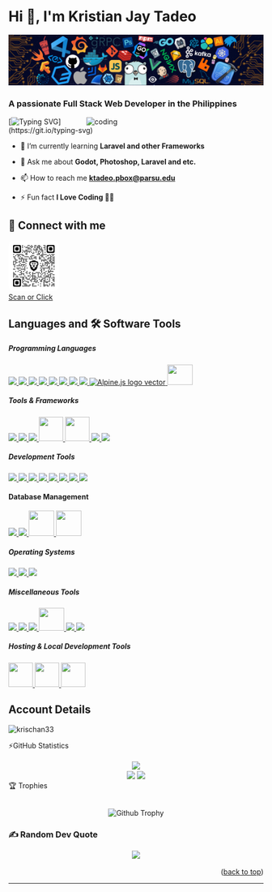 <a name="readme-top"> </a >
# Hi 👋, I'm Kristian Jay Tadeo

![logo](https://github.com/KrisChan33/KrisChan33/blob/main/githubimage.png)
<h3 align="">A passionate Full Stack Web Developer in the Philippines</h3>
<img align="right" alt="coding" width="350" src="https://rb.gy/mbprke">

[![Typing SVG ](https://readme-typing-svg.demolab.com?font=Fira+Code&pause=1000&width=435&lines=Im+a+Filipino%2C+Full+Stack+Developer;and+Open-Source+Developer;Nice+to+meet+You!)](https://git.io/typing-svg)
 

- 🌱 I’m currently learning **Laravel and other Frameworks**

- 💬 Ask me about **Godot, Photoshop, Laravel and etc.**

- 📫 How to reach me **ktadeo.pbox@parsu.edu**

- ⚡ Fun fact **I Love Coding 👨‍💻**


## 📠 Connect with me
<p align="left" right="40px">
<!-- <a href="https://www.linkedin.com/in/kristian-jay-tadeo">
    <img src="https://rb.gy/k3m45n" alt="LinkedIn" width="50px" height="50px" />
</a>
  -->
<!-- <a href="https://www.facebook.com/profile.php?id=100092249816147">
    <img src="https://freepnglogo.com/images/all_img/facebook-circle-logo-png.png" alt="Facebook" width="50px" height="50px" />
</a> -->
 
<!-- 
<a href="https://www.behance.net/kristianjaytadeo">
    <img src="https://rb.gy/4v8w40" alt="Behance" width="50px" height="50px" style="border-radius: 10%;" />
</a>-->

<a href="https://shorturl.at/K9WgR" >
    <img src="https://github.com/KrisChan33/KrisChan33/blob/main/qrcode_kristianjaytadeo.png" alt="ScanQR" width="100px" height="100px" style="border-radius: 10%;"/>
</br>Scan or Click
</a>



</p>

## Languages and 🛠 Software Tools

##### Programming Languages
<p align="">
  <a href="https://cprogramming.com/">
    <img src="https://skillicons.dev/icons?i=c" />
  </a>
  
  <a href="https://w3schools.com/cpp/">
    <img src="https://skillicons.dev/icons?i=cpp" />
  </a>

  <a href="https://www.w3schools.com/css/">
    <img src="https://skillicons.dev/icons?i=css" />
  </a>

  <a href="https://developer.mozilla.org/en-US/docs/Web/HTML/">
    <img src="https://skillicons.dev/icons?i=html" />
  </a>

  <a href="https://www.java.com/en/">
    <img src="https://skillicons.dev/icons?i=java&theme=light" />
  </a>

  <a href="https://developer.mozilla.org/en-US/docs/Web/JavaScript">
    <img src="https://skillicons.dev/icons?i=js" />
  </a>

  <a href="https://php.net">
    <img src="https://skillicons.dev/icons?i=php&theme=light" />
  </a>

  <a href="https://python.org">
    <img src="https://skillicons.dev/icons?i=python"/>
  </a>
  
 <a href="https://alpinejs.dev/">
    <img  src="https://cdn.worldvectorlogo.com/logos/alpinejs.svg" alt="Alpine.js logo vector" style="height:35px; width:50px"/>
  </a>

<a href="https://gdscript.com/">
    <img style="height:40px; width:50px" src="https://res.cloudinary.com/otakucms/image/upload/gdscript/gdscript-dude_c6cdt3.png"/>
  </a>

</p>


##### Tools & Frameworks
<p align="">
  <a href="https://getbootstrap.com/">
    <img src="https://skillicons.dev/icons?i=bootstrap" />
  </a>

  <a href="https://tailwindui.com/">
    <img src="https://skillicons.dev/icons?i=tailwindcss&theme=light"/>
  </a>
  
  <a href="https://laravel.com">
    <img src="https://skillicons.dev/icons?i=laravel"/>
  </a>
  
  <a href="https://livewire.laravel.com/">
    <img src="https://rb.gy/i7cq0f" width="48" height="48"/>
  </a>
  
  <a href="https://spatie.be">
    <img src="https://rb.gy/4vhrsn" width="48" height="48"/>
  </a>
  
  <a href="https://ngrok.com/">
    <img src="https://simpleskill.icons.workers.dev/svg?i=ngrok&theme=light"/>
  </a>

  <a href="https://firebase.google.com/">
    <img src="https://skillicons.dev/icons?i=firebase"/>
  </a>
</p>


##### Development Tools
<p align="">
  <a href="https://git-scm.com">
    <img src="https://skillicons.dev/icons?i=git&theme=light"/>
  </a>

  <a href="https://github.com">
    <img src="https://skillicons.dev/icons?i=github"/>
  </a>

  <a href="https://visualstudio.com">
    <img src="https://skillicons.dev/icons?i=visualstudio"/>
  </a>

  <a href="https://code.visualstudio.com">
    <img src="https://skillicons.dev/icons?i=vscode"/>
  </a>

  <a href="https://www.android.com/studio">
    <img src="https://skillicons.dev/icons?i=androidstudio"/>
  </a>

  <a href="https://figma.com">
    <img src="https://skillicons.dev/icons?i=figma"/>
  </a>

  <a href="https://obsidian.md/">
    <img src="https://skillicons.dev/icons?i=obsidian"/>
  </a>

  <a href="https://www.markdownguide.org/">
    <img src="https://skillicons.dev/icons?i=md"/>
  </a>
</p>


#### Database Management
<p align="">
  <a href="https://mysql.com">
    <img src="https://skillicons.dev/icons?i=mysql&theme=light " />
  </a>

  <a href="https://postgresql.org">
    <img src="https://skillicons.dev/icons?i=postgresql&theme=light" />
  </a>

  <a href="https://heidisql.com">
    <img src="https://rb.gy/gfnsx8" width="50" height="50" />
  </a>

  <a href="https://tableplus.com/">
    <img src="https://tableplus.com/resources/favicons/apple-icon-60x60.png" width="50" height="50" />
  </a>
</p>


##### Operating Systems
<p align="">
  <a href="https://linux.org">
    <img src="https://skillicons.dev/icons?i=linux&theme=light " />
  </a>

  <a href="https://ubuntu.com">
    <img src="https://skillicons.dev/icons?i=ubuntu"/>
  </a>

  <a href="https://windows.com">
    <img src="https://skillicons.dev/icons?i=windows"/>
  </a>
</p>


##### Miscellaneous Tools
<p align="">
  <a href="https://arduino.cc">
    <img src="https://skillicons.dev/icons?i=arduino" />
  </a>

  <a href="https://blender.org/">
    <img src="https://skillicons.dev/icons?i=blender" />
  </a>

  <a href="https://godotengine.org">
    <img src="https://skillicons.dev/icons?i=godot"/>
  </a>

<a href="https://create.roblox.com/">
    <img style="height:45px; width:50px" src="https://imgs.search.brave.com/DzIFgDFu8j075UkXpkKKE9gU8XfSXoD403KsyxAqfdk/rs:fit:860:0:0:0/g:ce/aHR0cHM6Ly91cGxv/YWQud2lraW1lZGlh/Lm9yZy93aWtpcGVk/aWEvY29tbW9ucy81/LzU4L1JvYmxveF9T/dHVkaW9fbG9nb18y/MDIxX3ByZXNlbnQu/c3Zn"
     />
  </a>

  <a href="https://npmjs.com">
    <img src="https://skillicons.dev/icons?i=npm"/>
  </a>

  <a href="https://nodejs.org">
    <img src="https://skillicons.dev/icons?i=nodejs"/>
  </a>
</p>


##### Hosting & Local Development Tools
<p align="">
  <a href="https://laragon.org">
    <img src="https://www.onworks.net/imagescropped/laragonicon.png_3.webp" width="48" height="48"/>
  </a>

  <a href="https://www.apachefriends.org/">
    <img src="https://rb.gy/c5mw4b" width="48" height="48"/>
  </a>

  <a href="https://www.wampserver.com/">
    <img src="https://rb.gy/uov90e" width="48" height="48"/>
  </a>
</p>

<!--Logo Only doesnt have a link 
![skills](https://skillicons.dev/iconsi=html,css,bootstrap,java,js,php,mysql,python,vscode,arduino,blender,photoshop,linux&theme=light)
-->
## Account Details
<p align="left"> <img src="https://rb.gy/6hj1ce" alt="krischan33" /></p>

<summary>&#9889GitHub Statistics</summary><br/>

<div align="center">
  <img src="https://github-readme-streak-stats.herokuapp.com/?user=KrisChan33&theme=algolia&hide_border=true" height="290px"/></br>
  <img src="https://github-readme-stats.vercel.app/api?username=KrisChan33&show_icons=true&rank_icon=github&show=prs_merged_percentage&hide=total_issues&theme=default&hide_border=true&icon" height="170px" />
 <img src="https://github-readme-stats.vercel.app/api/top-langs/?username=KrisChan33&theme=default&hide_border=true&include_all_commits=true&count_private=false&layout=compact&langs_count=8" height="170px"/>
</div>

<!--2nd Readme Editor-->

<summary>&#127942  Trophies</summary><br/>
<div align="center">
 
![Github Trophy](https://github-profile-trophy.vercel.app/?username=krisChan33)
</div>
 
<!-- other design of trophy
![](https://github-profile-tropy.vercel.app/?username=KrisChan33&theme=flat&no-frame=false&no-bg=false&margin-w=4)-->



<!-- Proudly created with GPRM ( https://gprm.itsvg.in ) -->

### ✍️ Random Dev Quote
<div align="center">

![](https://rb.gy/zarqxi)
</div>

<p align="right">(<a href="#readme-top">back to top</a>)</p>
<hr> </hr>
<!--
## 💰 You can help me by Donating
 [![BuyMeACoffee](https://rb.gy/drv33t)](https://rb.gy/bdsyzz) 
 [![PayPal](https://rb.gy/1b6ivh)](https://rb.gy/m19yb4) 
 [![Ko-Fi](https://rb.gy/1nurh6)](https://rb.gy/bf95eg)
-->

<!-- ACKNOWLEDGMENTS
## Acknowledgments:

This are the list of resources I find helpful and would like to give credit. I've included a few of my favorites to kick things off!

* [Choose an Open Source License](https://choosealicense.com)
* [React Icons](https://react-icons.github.io/react-icons/search)
* [Readme Typing SVG](https://elements.heroku.com/buttons/denvercoder1/readme-typing-svg)
* [Github Readme Generator](https://rahuldkjain.github.io/gh-profile-readme-generator/)
<p align="right">(<a href="#readme-top">back to top</a>)</p>

<hr>

created by [Kristian Jay Tadeo](https://rb.gy/evz163) | Thank you for Visiting🙏
 -->

